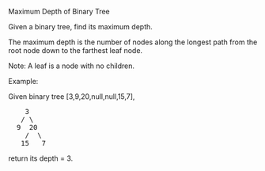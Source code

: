 Maximum Depth of Binary Tree

Given a binary tree, find its maximum depth.

The maximum depth is the number of nodes along the longest path from the root node down to the farthest leaf node.

Note: A leaf is a node with no children.

Example:

Given binary tree [3,9,20,null,null,15,7],

<pre>
    3
   / \
  9  20
    /  \
   15   7
</pre>

return its depth = 3.
